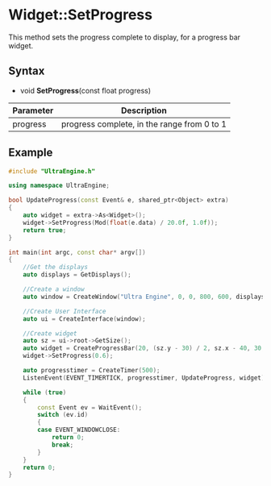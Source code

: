 # Widget::SetProgress #

This method sets the progress complete to display, for a progress bar widget.

## Syntax ##
- void **SetProgress**(const float progress)

| Parameter | Description |
| --- | --- |
| progress | progress complete, in the range from 0 to 1 |

## Example

```c++
#include "UltraEngine.h"

using namespace UltraEngine;

bool UpdateProgress(const Event& e, shared_ptr<Object> extra)
{
    auto widget = extra->As<Widget>();
    widget->SetProgress(Mod(float(e.data) / 20.0f, 1.0f));
    return true;
}

int main(int argc, const char* argv[])
{
    //Get the displays
    auto displays = GetDisplays();

    //Create a window
    auto window = CreateWindow("Ultra Engine", 0, 0, 800, 600, displays[0]);

    //Create User Interface
    auto ui = CreateInterface(window);

    //Create widget
    auto sz = ui->root->GetSize();
    auto widget = CreateProgressBar(20, (sz.y - 30) / 2, sz.x - 40, 30, ui->root);
    widget->SetProgress(0.6);

    auto progresstimer = CreateTimer(500);
    ListenEvent(EVENT_TIMERTICK, progresstimer, UpdateProgress, widget);

    while (true)
    {
        const Event ev = WaitEvent();
        switch (ev.id)
        {
        case EVENT_WINDOWCLOSE:
            return 0;
            break;
        }
    }
    return 0;
}
```
